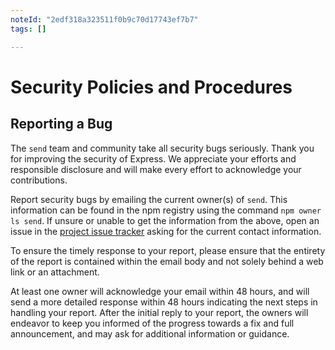 ```yaml
---
noteId: "2edf318a323511f0b9c70d17743ef7b7"
tags: []

---
```


# Security Policies and Procedures

## Reporting a Bug

The `send` team and community take all security bugs seriously. Thank you
for improving the security of Express. We appreciate your efforts and
responsible disclosure and will make every effort to acknowledge your
contributions.

Report security bugs by emailing the current owner(s) of `send`. This information
can be found in the npm registry using the command `npm owner ls send`.
If unsure or unable to get the information from the above, open an issue
in the [project issue tracker](https://github.com/pillarjs/send/issues)
asking for the current contact information.

To ensure the timely response to your report, please ensure that the entirety
of the report is contained within the email body and not solely behind a web
link or an attachment.

At least one owner will acknowledge your email within 48 hours, and will send a
more detailed response within 48 hours indicating the next steps in handling
your report. After the initial reply to your report, the owners will
endeavor to keep you informed of the progress towards a fix and full
announcement, and may ask for additional information or guidance.
